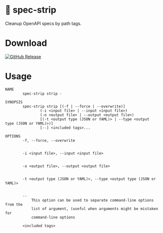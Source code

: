 # 🧹 spec-strip
Cleanup OpenAPI specs by path tags.

# Download

[![GitHub Release](https://img.shields.io/github/release/wappgmbh/spec-strip.svg?style=flat)](https://github.com/wappgmbh/spec-strip/releases/latest)

# Usage
```
NAME
        spec-strip strip -

SYNOPSIS
        spec-strip strip [(-f | --force | --overwrite)]
                (-i <input file> | --input <input file>)
                (-o <output file> | --output <output file>)
                [(-t <output type (JSON or YAML)> | --type <output type (JSON or YAML)>)]
                [--] <included tags>...

OPTIONS
        -f, --force, --overwrite


        -i <input file>, --input <input file>


        -o <output file>, --output <output file>


        -t <output type (JSON or YAML)>, --type <output type (JSON or YAML)>


        --
            This option can be used to separate command-line options from the
            list of argument, (useful when arguments might be mistaken for
            command-line options

        <included tags>
```
